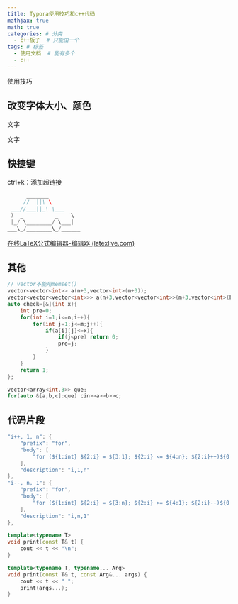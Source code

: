 ```yaml
---
title: Typora使用技巧和c++代码
mathjax: true
math: true
categories: # 分类
  - c++板子  # 只能由一个
tags: # 标签
  - 使用文档  # 能有多个
  - c++
---
```


使用技巧

<!-- more -->

## 改变字体大小、颜色

<span style='color:文字颜色;background:背景颜色;font-size:文字大小;font-family:字体;'>文字</span>

<span style='color:文字颜色;background:背景颜色;font-size:文字大小;font-family:宋体;'>文字</span>

## 快捷键

ctrl+k：添加超链接

```cpp
      _______
     //  ||\ \
 ___//___||_\ \___
 )  _          _    \
 |_/ \________/ \___|
___\_/________\_/______
```

[在线LaTeX公式编辑器-编辑器 (latexlive.com)](https://www.latexlive.com/##)

## 其他

```cpp
// vector不能用memset()
vector<vector<int>> a(n+3,vector<int>(m+3));
vector<vector<vector<int>>> a(n+3,vector<vector<int>>(m+3,vector<int>(h+3)));
auto check=[&](int x){
    int pre=0;
    for(int i=1;i<=n;i++){
        for(int j=1;j<=m;j++){
            if(a[i][j]<=x){
                if(j<pre) return 0;
                pre=j;
            }
        }
    }
    return 1;
};
```

```cpp
vector<array<int,3>> que;
for(auto &[a,b,c]:que) cin>>a>>b>>c;
```

## 代码片段

```cpp
"i++, 1, n": {
    "prefix": "for",
    "body": [
        "for (${1:int} ${2:i} = ${3:1}; ${2:i} <= ${4:n}; ${2:i}++)${0:}"
    ],
    "description": "i,1,n"
},
"i--, n, 1": {
    "prefix": "for",
    "body": [
        "for (${1:int} ${2:i} = ${3:n}; ${2:i} >= ${4:1}; ${2:i}--)${0:}"
    ],
    "description": "i,n,1"
},
```

```cpp
template<typename T>
void print(const T& t) {
    cout << t << "\n";
}

template<typename T, typename... Arg>
void print(const T& t, const Arg&... args) {
    cout << t << " ";
    print(args...);
}
```
